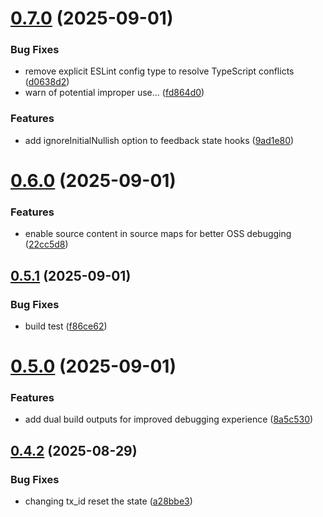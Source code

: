 # [0.7.0](https://github.com/kelet-ai/feedback-ui/compare/v0.6.0...v0.7.0) (2025-09-01)

### Bug Fixes

- remove explicit ESLint config type to resolve TypeScript conflicts ([d0638d2](https://github.com/kelet-ai/feedback-ui/commit/d0638d247202843b10b661484b3d4e0e5f3a1620))
- warn of potential improper use... ([fd864d0](https://github.com/kelet-ai/feedback-ui/commit/fd864d00bbdb61641439f54d5e936f27c5b6bc0c))

### Features

- add ignoreInitialNullish option to feedback state hooks ([9ad1e80](https://github.com/kelet-ai/feedback-ui/commit/9ad1e80c945a31b055033756ad837af9e79703f2))

# [0.6.0](https://github.com/kelet-ai/feedback-ui/compare/v0.5.1...v0.6.0) (2025-09-01)

### Features

- enable source content in source maps for better OSS debugging ([22cc5d8](https://github.com/kelet-ai/feedback-ui/commit/22cc5d85f92f005f1dcf714dcdd4c94c67b28c4a))

## [0.5.1](https://github.com/kelet-ai/feedback-ui/compare/v0.5.0...v0.5.1) (2025-09-01)

### Bug Fixes

- build test ([f86ce62](https://github.com/kelet-ai/feedback-ui/commit/f86ce62b6aaaf815f9e317cc4dba69e7329efab8))

# [0.5.0](https://github.com/kelet-ai/feedback-ui/compare/v0.4.2...v0.5.0) (2025-09-01)

### Features

- add dual build outputs for improved debugging experience ([8a5c530](https://github.com/kelet-ai/feedback-ui/commit/8a5c530a92309f657ee9095ee95ae86d516161ad))

## [0.4.2](https://github.com/kelet-ai/feedback-ui/compare/v0.4.1...v0.4.2) (2025-08-29)

### Bug Fixes

- changing tx_id reset the state ([a28bbe3](https://github.com/kelet-ai/feedback-ui/commit/a28bbe32412d0e4aa0a86d1ab080c7f158454ae1))
